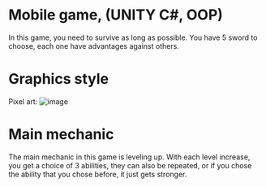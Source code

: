 # Mobile game, (UNITY C#, OOP)
In this game, you need to survive as long as possible.
You have 5 sword to choose, each one have advantages against others.

# Graphics style 
Pixel art:
![image](https://user-images.githubusercontent.com/80330854/166248779-9aac6f15-829a-40f3-bc71-0ac7d133d5ea.png)

    
# Main mechanic
The main mechanic in this game is leveling up. With each level increase, you get a choice of 3 abilities, they can also be repeated, or if you chose the ability that you chose before, it just gets stronger.
